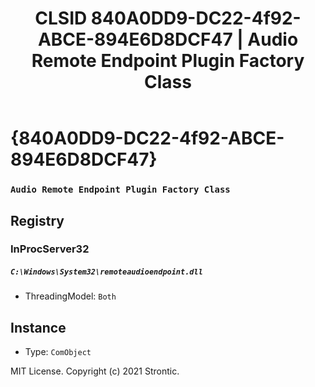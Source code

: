 ﻿---
title: "CLSID 840A0DD9-DC22-4f92-ABCE-894E6D8DCF47 | Audio Remote Endpoint Plugin Factory Class"
excerpt: What is COM-Object CLSID 840A0DD9-DC22-4f92-ABCE-894E6D8DCF47?
---

# {840A0DD9-DC22-4f92-ABCE-894E6D8DCF47}

### `Audio Remote Endpoint Plugin Factory Class`

## Registry


### InProcServer32

##### `C:\Windows\System32\remoteaudioendpoint.dll`
* ThreadingModel: `Both`

## Instance

* Type: `ComObject`

MIT License. Copyright (c) 2021 Strontic.


